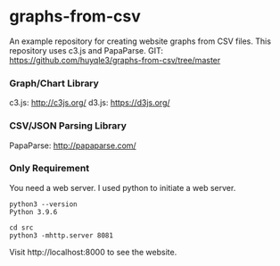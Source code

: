 # graphs-from-csv

An example repository for creating website graphs from CSV files. This repository uses c3.js and PapaParse.
GIT: https://github.com/huyqle3/graphs-from-csv/tree/master

### Graph/Chart Library

c3.js: http://c3js.org/
d3.js: https://d3js.org/

### CSV/JSON Parsing Library

PapaParse: http://papaparse.com/

### Only Requirement

You need a web server. I used python to initiate a web server.

```
python3 --version
Python 3.9.6
```

```
cd src
python3 -mhttp.server 8081
```

Visit http://localhost:8000 to see the website.
